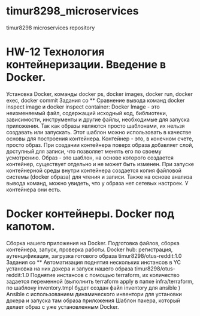 # timur8298_microservices
timur8298 microservices repository
# HW-12 Технология контейнеризации. Введение в Docker.
Установка Docker, команды docker ps, docker images, docker run, docker exec, docker commit
Задания со **
Сравнение вывода команд docker inspect image и docker inspect container:
Docker Image - это неизменяемый файл, содержащий исходный код, библиотеки, 
зависимости, инструменты и другие файлы, необходимые для запуска приложения.
Так как образы являются просто шаблонами, их нельзя создавать или запускать. 
Этот шаблон можно использовать в качестве основы для построения контейнера. 
Контейнер - это, в конечном счете, просто образ. 
При создании контейнера поверх образа добавляет слой, доступный для записи, 
что позволяет менять его по своему усмотрению.
Образ - это шаблон, на основе которого создается контейнер, существует отдельно и не может быть изменен. 
При запуске контейнерной среды внутри контейнера создается копия файловой системы (docker образа) для чтения и записи.
Также на основе анализа вывода команд, можно увидеть, что у образа нет сетевых настроек. У контейнера они есть.
# Docker контейнеры. Docker под капотом.
Сборка нашего приложения на Docker. Подготовка файлов, сборка контейнера, запуск, проверка работы.
Docker hub: регистрация, аутенцификация, загрузка готового образа timur8298/otus-reddit:1.0
Задания со **
Автоматизация поднятия нескольких инстансов в YC установка на них докера и запуск нашего образа timur8298/otus-reddit:1.0
Поднятие инстансов с помощью terraform,  их количество задается переменной
(выполнить terraform apply в папке infra/terraform, по шаблону inventory.tmpl будет создан файл inventory для ansible )
Ansible с использованием динамического инвентори для установки докера и запуска там образа приложения
Шаблон пакера, который делает образ с уже установленным Docker.
